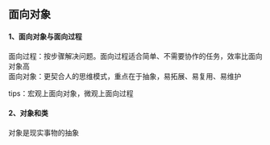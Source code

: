## 面向对象

#### 1、面向对象与面向过程
面向过程：按步骤解决问题。面向过程适合简单、不需要协作的任务，效率比面向对象高  
面向对象：更契合人的思维模式，重点在于抽象，易拓展、易复用、易维护

tips：宏观上面向对象，微观上面向过程


#### 2、对象和类
对象是现实事物的抽象
